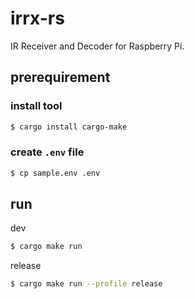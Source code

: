 # irrx-rs

IR Receiver and Decoder for Raspberry Pi.

## prerequirement

### install tool

```sh
$ cargo install cargo-make
```

### create `.env` file

```sh
$ cp sample.env .env
```

## run

dev

```sh
$ cargo make run
```

release

```sh
$ cargo make run --profile release
```
